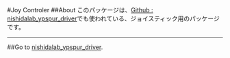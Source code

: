 #Joy Controler
##About
このパッケージは、[Github : nishidalab_ypspur_driver](http://github.com/RyodoTanaka/nishidalab_ypspur_driver)でも使われている、ジョイスティック用のパッケージです。

---

##Go to [nishidalab_ypspur_driver](http://github.com/RyodoTanaka/nishidalab_ypspur_driver).
